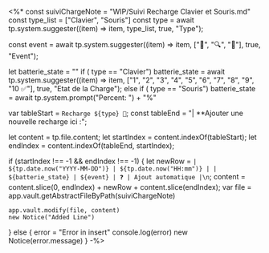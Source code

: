 
<%*
const suiviChargeNote = "WIP/Suivi Recharge Clavier et Souris.md"
const type_list = ["Clavier", "Souris"]
const type = await tp.system.suggester((item) => item, type_list, true, "Type");

const event = await tp.system.suggester((item) => item, ["🔌", "🔍", "🛑"], true, "Event");

let batterie_state = ""
if ( type == "Clavier")
	batterie_state = await tp.system.suggester((item) => item, ["1", "2", "3", "4", "5", "6", "7", "8", "9", "10  ✅"], true, "Etat de la Charge");
else if ( type == "Souris")
	batterie_state = await tp.system.prompt("Percent: ") + "%"

var tableStart = `Recharge ${type} 🔌`;
const tableEnd = "| **Ajouter une nouvelle recharge ici :";

let content = tp.file.content;
let startIndex = content.indexOf(tableStart);
let endIndex = content.indexOf(tableEnd, startIndex);

if (startIndex !== -1 && endIndex !== -1) {
	let newRow = `| ${tp.date.now("YYYY-MM-DD")} | ${tp.date.now("HH:mm")} | | ${batterie_state} | ${event} | ❓ | Ajout automatique |\n`;
	content = content.slice(0, endIndex) + newRow + content.slice(endIndex);
		var file = app.vault.getAbstractFileByPath(suiviChargeNote)

	app.vault.modify(file, content)
	new Notice("Added Line")
} else {
		error = "Error in insert"
		console.log(error)
		new Notice(error.message)
}
-%>